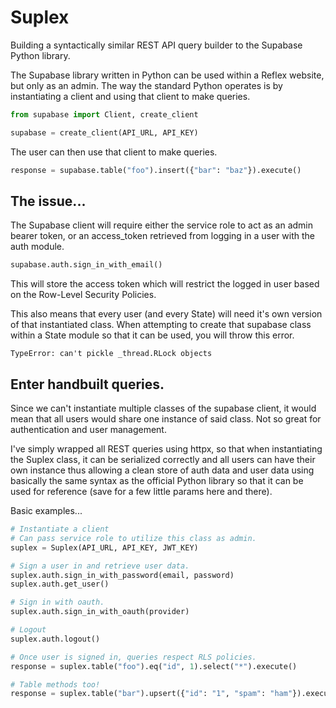 # Suplex

Building a syntactically similar REST API query builder to the Supabase Python library.



The Supabase library written in Python can be used within a Reflex website, but only as an admin. The way the standard Python operates is by instantiating a client and using that client to make queries.

```python
from supabase import Client, create_client

supabase = create_client(API_URL, API_KEY)
```

The user can then use that client to make queries.

```python
response = supabase.table("foo").insert({"bar": "baz"}).execute()
```



## The issue...

The Supabase client will require either the service role to act as an admin bearer token, or an access_token retrieved from logging in a user with the auth module.

```python
supabase.auth.sign_in_with_email()
```

This will store the access token which will restrict the logged in user based on the Row-Level Security Policies.

This also means that every user (and every State) will need it's own version of that instantiated class. When attempting to create that supabase class within a State module so that it can be used, you will throw this error.

```
TypeError: can't pickle _thread.RLock objects
```



## Enter handbuilt queries.

Since we can't instantiate multiple classes of the supabase client, it would mean that all users would share one instance of said class. Not so great for authentication and user management.

I've simply wrapped all REST queries using httpx, so that when instantiating the Suplex class, it can be serialized correctly and all users can have their own instance thus allowing a clean store of auth data and user data using basically the same syntax as the official Python library so that it can be used for reference (save for a few little params here and there).



Basic examples...

```python
# Instantiate a client
# Can pass service role to utilize this class as admin.
suplex = Suplex(API_URL, API_KEY, JWT_KEY)
```

```python
# Sign a user in and retrieve user data.
suplex.auth.sign_in_with_password(email, password)
suplex.auth.get_user()

# Sign in with oauth.
suplex.auth.sign_in_with_oauth(provider)

# Logout
suplex.auth.logout()
```

```python
# Once user is signed in, queries respect RLS policies.
response = suplex.table("foo").eq("id", 1).select("*").execute()

# Table methods too!
response = suplex.table("bar").upsert({"id": "1", "spam": "ham"}).execute()
```


